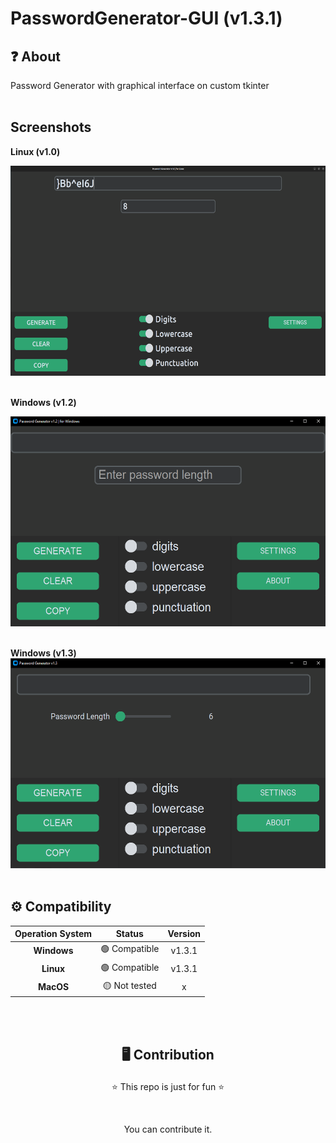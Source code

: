 # PasswordGenerator-GUI (v1.3.1)
## ❓ About
Password Generator with graphical interface on custom tkinter
<br><br>

## Screenshots
**Linux (v1.0)** <br>

<img src='./images/screenshot_linux_v10.png' width=536 height=336 alt='screenshot-linux-v10'>
<br><br>

**Windows (v1.2)** <br>

<img src='./images/screenshot_win_v12.png' width=536 height=336 alt='screenshot-win-v12'>
<br><br>

**Windows (v1.3)**
 <br>
<img src='./images/screenshot_win_v13.png' width=536 height=336 alt='screenshot-win-v13'>
<br><br>

## ⚙️ Compatibility
| **Operation System** | **Status** | **Version**|
| :---------: | :-----------: | :-----------: |
| **Windows** | 🟢 Compatible | v1.3.1 |
| **Linux** | 🟢 Compatible | v1.3.1 |
| **MacOS** | 🟡 Not tested | x |

<br><br>

## <p align=center>🖥️ Contribution</p>
<p align=center>⭐ This repo is just for fun ⭐</p>
<br>
<p align=center> You can contribute it.</p>

